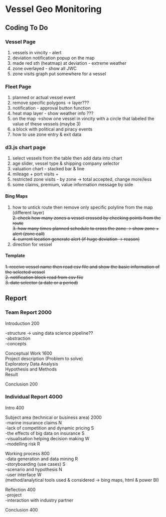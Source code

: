 # Vessel Geo Monitoring

## Coding To Do

### Vessel Page

1. vessels in vincity - alert  
2. deviation notification popup on the map  
3. made red sth (heatmap) at deviation - extreme weather  
4. zone overlayed - show all JWC
5. zone visits graph put somewhere for a vessel  

### Fleet Page  

1. planned or actual vessel event  
2. remove specific polygons -> layer???
2. notification - approval button function  
3. heat map layer - show weather info ???  
4. on the map ->show one vessel in vincity with a circle that labeled the value of these vessels (maybe 3)  
5. a block with political and piracy events  
6. how to use zone entry & exit data  

### d3.js chart page

1. select vessels from the table then add data into chart  
2. age slider, vessel type & shipping company selector  
3. valuation chart - stacked bar & line  
4. mileage + port visits +  
5. restricted zone visits - by zone -> total accepted, change more/less  
6. some claims, premium, value information message by side  

#### Bing Maps  

1. how to untick route then remove only specific polyline from the map (different layer)    
~~2. check how many zones a vessel crossed by checking points from the route~~  
~~3. how many times planned schedule to cross the zone -> show zone + alert (zone call)~~  
~~4. current location generate alert (if huge deviation -> reason)~~  
5. direction for vessel  

#### Template

~~1. receive vessel name then read csv file and show the basic information of the selected vessel~~  
~~2. notification block read from csv file~~  
~~3. date selector (a date or a period)~~  

## Report

### Team Report 2000

Introduction 200  

-structure -> using data science pipeline??  
-abstraction  
-concepts  

Conceptual Work 1600  
Project description (Problem to solve)  
Exploratory Data Analysis  
Hypothesis and Methods  
Result  

Conclusion 200  

### Individual Report 4000

Intro 400  

Subject area (technical or business area) 2000  
  -marine insurance claims N  
  -lack of competition and dynamic pricing S  
  -the effects of big data on insurance S  
  -visualisation helping decision making W   
  -modelling risk R  
  
Working process 800  
  -data generation and data mining R  
  -storyboarding (use cases) S  
  -scenario and hypothesis N  
  -user interface W  
  (method/analytical tools used & considered -> bing maps, html & power BI)  
  
Reflection 400  
  -project  
  -interaction with industry partner  
  
Conclusion 400  
